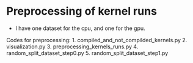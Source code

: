 # Preprocessing of kernel runs #

* I have one dataset for the cpu, and one for the gpu.

Codes for preprocessing:
      1. compiled_and_not_compilded_kernels.py
      2. visualization.py
      3. preprocessing_kernels_runs.py
      4. random_split_dataset_step0.py
      5. random_split_dataset_step1.py
